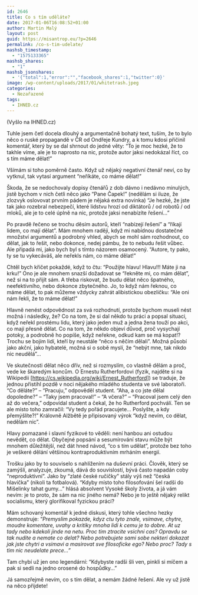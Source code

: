 ```yaml
---
id: 2646
title: Co s tím uděláte?
date: 2017-01-06T16:08:52+01:00
author: Martin Malý
layout: post
guid: https://misantrop.eu/?p=2646
permalink: /co-s-tim-udelate/
mashsb_timestamp:
  - "1575133365"
mashsb_shares:
  - "1"
mashsb_jsonshares:
  - '{"total":1,"error":"","facebook_shares":1,"twitter":0}'
image: /wp-content/uploads/2017/01/whitetrash.jpeg
categories:
  - Nezařazené
tags:
  - IHNED.cz
---
```

(Vyšlo na IHNED.cz)

<span style="font-weight: 400;">Tuhle jsem četl docela dlouhý a argumentačně bohatý text, tuším, že to bylo něco o ruské propagandě v ČR od Ondřeje Kundry, a k tomu kdosi přičinil komentář, který by se dal shrnout do jedné věty: “To je moc hezké, že to takhle víme, ale je to naprosto na nic, protože autor jaksi nedokázal říct, co s tím máme dělat!”</span>

<span style="font-weight: 400;">Všímám si toho poměrně často. Když už nějaký negativní čtenář neví, co by vytknul, tak vytasí argument “neříkáte, co máme dělat!”</span>

<span style="font-weight: 400;">Škoda, že se nedochovaly dopisy čtenářů z dob dávno i nedávno minulých, jistě bychom v nich četli něco jako “Pane Čapek!” (nedělám si iluze, že zlozvyk oslovovat prvním pádem je nějaká extra novinka) “Je hezké, že jste tak jako rozebral nebezpečí, které lidstvu hrozí od diktátorů / od robotů / od mloků, ale je to celé úplně na nic, protože jaksi nenabízíte řešení…”</span>

<span style="font-weight: 400;">Po pravdě řečeno se trochu děsím autorů, kteří “nabízejí řešení” a “říkají lidem, co mají dělat”. Mám mnohem raději, když mi nabídnou dostatečné množství argumentů a podrobný vhled, abych se mohl sám rozhodnout, co dělat, jak to řešit, nebo dokonce, nedej pámbu, že to nebudu řešit vůbec. Ale připadá mi, jako bych byl s tímto názorem osamocený. “Autore, ty pako, ty se tu vykecáváš, ale neřekls nám, co máme dělat!”</span>

<span style="font-weight: 400;">Chtěl bych křičet pokaždé, když to čtu: “Použijte hlavu! Hlavu!!! Máte ji na krku!” Ono je ale mnohem snazší dožadovat se “řekněte mi, co mám dělat”, než si na to přijít sám. A třeba riskovat, že budu dělat něco špatného, neefektivního, nebo dokonce zbytečného. Jo, to když nám řeknou, co máme dělat, to pak můžeme vždycky zahrát alibistickou obezličku: “Ale oni nám řekli, že to máme dělat!”</span>

<span style="font-weight: 400;">Hlavně nenést odpovědnost za svá rozhodnutí, protože bychom museli nést možná i následky, že? Co na tom, že si dal někdo tu práci a popsal situaci, když neřekl prostému lidu, který jako jeden muž a jedna žena touží po akci, co mají přesně dělat. Co na tom, že někdo objeví důvod, proč vysychají potoky, a podrobně ho popíše, když neřekne, odkud kam se má kopat!? Trochu se bojím lidí, kteří by neustále “něco s něčím dělali”. Možná působí jako akční, jako hybatelé, možná si o sobě myslí, že “nebýt mne, tak nikdo nic neudělá”&#8230;</span>

<span style="font-weight: 400;">Ve skutečnosti dělat něco dřív, než si rozmyslím, co vlastně dělám a proč, vede ke škaredým koncům. O Ernestu Rutherfordovi (fyzik, najděte si na Wikipedii [</span>[<span style="font-weight: 400;">https://cs.wikipedia.org/wiki/Ernest_Rutherford</span>](https://cs.wikipedia.org/wiki/Ernest_Rutherford)<span style="font-weight: 400;">]) se traduje, že jednou přistihl pozdě v noci nějakého mladého studenta ve své laboratoři. “Co děláte?” &#8211; “Pracuju,” odpověděl student. “Aha, a co jste dělal dopoledne?” &#8211; “Taky jsem pracoval!” &#8211; “A včera?” &#8211; “Pracoval jsem celý den až do večera,” odpovídal student a čekal, že ho Rutherford pochválí. Ten se ale místo toho zamračil: “Vy tedy pořád pracujete… Poslyšte, a kdy přemýšlíte?!” Královně Alžbětě je připisovaný výrok “když nevím, co dělat, nedělám nic”.</span>

<span style="font-weight: 400;">Hlavy pomazané i slavní fyzikové to věděli: není hanbou ani ostudou nevědět, co dělat. Obyčejné popsání a sesumírování stavu může být mnohem důležitější, než dát hned návod, “co s tím udělat”, protože bez toho je veškeré dělání většinou kontraproduktivním mrháním energií.</span>

<span style="font-weight: 400;">Trošku jako by to souviselo s nahlížením na duševní práci. Člověk, který se zamýšlí, analyzuje, zkoumá, dává do souvislostí, bývá často napadán coby “neproduktivní”. Jako by “zlaté české ručičky” stály výš než “česká hlavička” (nikoli ta fotbalová). “Kdyby místo toho filosofování šel radši do Mišelinky tahat gumy…” hlásá absolvent Vysoké školy života, a já vám nevím: je to proto, že sám na nic jiného nemá? Nebo je to ještě nějaký relikt socialismu, který glorifikoval fyzickou práci?</span>

<span style="font-weight: 400;">Mám schovaný komentář k jedné diskusi, který tohle všechno hezky demonstruje: “</span>_<span style="font-weight: 400;">Premyslim pokazde, kdyz ctu tyto znale, vsimave, chytre, moudre komentare, uvahy a kritiky mnoha lidi k cemu je to dobre. At uz tady nebo kdekoli jinde na netu. Proc tim ztracite vsichni cas? Opravdu se tak nudite a nemate co delat? Nebo potrebujete sami sobe nekteri dokazat jak jste chytri a vsimavi a masirovat sve filosoficke ego? Nebo proc? Tady s tim nic neudelate prece…”</span>_

<span style="font-weight: 400;">Tam chybí už jen ono legendární: “Kdybyste radši šli ven, pinkli si míčem a pak si sedli na jedno orosené do hospůdky&#8230;” </span>

<span style="font-weight: 400;">Já samozřejmě nevím, co s tím dělat, a nemám žádné řešení. Ale vy už jistě na něco přijdete!</span>